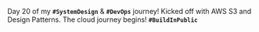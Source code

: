  Day 20 of my **`#SystemDesign`** & **`#DevOps`** journey! Kicked off with AWS S3 and Design Patterns. The cloud journey begins! **`#BuildInPublic`**